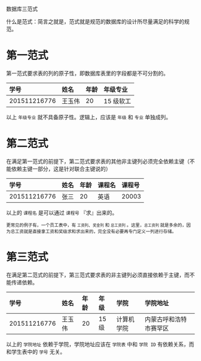 <span class="title">数据库三范式</span>

什么是范式：简言之就是，范式就是规范的数据库的设计所尽量满足的科学的规范。

# 第一范式 

第一范式要求表的列的原子性，即数据库表里的字段都是不可分割的。

| 学号 | 姓名 | 年龄 | 年级专业 |
| :-  | :- | :- | :- |
| 201511216776 | 王玉伟 | 20 | 15 级软工 |

以上 `年级专业` 就不具备原子性。逻辑上，应该是 `年级` 和 `专业` 单独成列。


# 第二范式

在满足第一范式的前提下，第二范式要求表的其他非主键列必须完全依赖主键（不能依赖主键一部分，这是针对联合主键说的）

| 学号 | 姓名 | 年龄 | 课程名 | 课程号 |
| :- | :- | :- | :- | :- |
| 201511216776 | 张三 | 20 | 英语 | 20003 |

以上的 `课程名` 是可以通过 `课程号` 『求』出来的。

<small>更常见的例子有，一个员工表中，有 `工资列`、`奖金列` 和 `总工资列` 。这里，`总工资列` 就是多余的，因为总工资就是直接拿工资和奖级求和求出来的，完全没有必要再专门定义一列进行存储。</small>


# 第三范式

在满足第二范式的前提下，第三范式要求表的非主键列必须直接依赖于主键，而不能传递依赖。

| 学号 | 姓名 | 年龄 | 年级 | 学院 | 学院地址 |
| :- | :- | :- | :- | :- | :- |
| 201511216776 | 王玉伟 | 20 | 15级 | 计算机学院 | 内蒙古呼和浩特市赛罕区 |


以上的 `学院地址` 依赖于学院，学院地址应该在 `学院表` 中和 `学院 ID` 有依赖关系，而和学生表中的 `学号` 无关。





